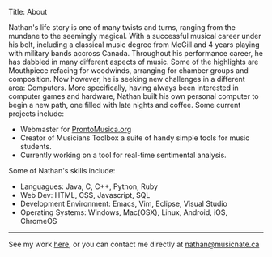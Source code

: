 Title: About

Nathan's life story is one of many twists and turns, ranging from the mundane to the seemingly magical.
With a successful musical career under his belt, including a classical music degree from McGill and 4 years playing with military bands accross Canada.
Throughout his performance career, he has dabbled in many different aspects of music. Some of the highlights are Mouthpiece refacing for woodwinds, arranging for chamber groups and composition.
Now however, he is seeking new challenges in a different area: Computers.
More specifically, having always been interested in computer games and hardware, Nathan built his own personal computer to begin a new path, one filled with late nights and coffee.
Some current projects include:

- Webmaster for [ProntoMusica.org](http://www.prontomusica.org)
- Creator of Musicians Toolbox a suite of handy simple tools for music students.
- Currently working on a tool for real-time sentimental analysis.

Some of Nathan's skills include:

- Languagues: Java, C, C++, Python, Ruby
- Web Dev: HTML, CSS, Javascript, SQL
- Development Environment: Emacs, Vim, Eclipse, Visual Studio
- Operating Systems: Windows, Mac(OSX), Linux, Android, iOS, ChromeOS   
---

See my work [here](http://www.github.com/NathanMH), or you can contact me directly at [nathan@musicnate.ca](mailto:nathan@musicnate.ca)  
